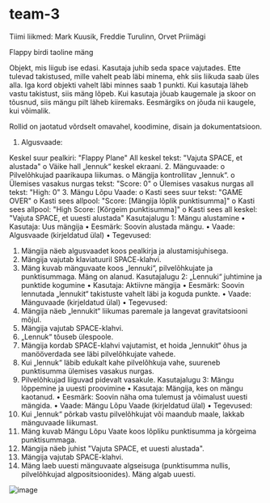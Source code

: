 # team-3
Tiimi liikmed: Mark Kuusik, Freddie Turulinn, Orvet Priimägi

Flappy birdi taoline mäng

Objekt, mis liigub ise edasi. Kasutaja juhib seda space vajutades. Ette tulevad takistused, mille vahelt peab läbi minema, ehk siis liikuda saab üles alla. Iga kord objekti vahelt läbi minnes saab 1 punkti. Kui kasutaja läheb vastu takistust, siis mäng lõpeb. Kui kasutaja jõuab kaugemale ja skoor on tõusnud, siis mängu pilt läheb kiiremaks. Eesmärgiks on jõuda nii kaugele, kui võimalik.

Rollid on jaotatud võrdselt omavahel, koodimine, disain ja dokumentatsioon.

1.	Algusvaade:

 Keskel suur pealkiri: "Flappy Plane"
All keskel tekst: "Vajuta SPACE, et alustada"
o	Väike hall „lennuk“ keskel ekraani.
2.	Mänguvaade:
o	Pilvelõhkujad paarikaupa liikumas.
o	Mängija kontrollitav „lennuk“.
o	Ülemises vasakus nurgas tekst: "Score: 0"
o	Ülemises vasakus nurgas all tekst: "High: 0"
3.	Mängu Lõpu Vaade:
o	Kasti sees suur tekst: "GAME OVER"
o	Kasti sees allpool: "Score: [Mängija lõplik punktisumma]"
o	Kasti sees allpool: "High Score: [Kõrgeim punktisumma]"
o	Kasti sees all keskel: "Vajuta SPACE, et uuesti alustada"
Kasutajalugu 1: Mängu alustamine
•	Kasutaja: Uus mängija
•	Eesmärk: Soovin alustada mängu.
•	Vaade: Algusvaade (kirjeldatud ülal)
•	Tegevused: 
1.	Mängija näeb algusvaadet koos pealkirja ja alustamisjuhisega.
2.	Mängija vajutab klaviatuuril SPACE-klahvi.
3.	Mäng kuvab mänguvaate koos „lennuki“, pilvelõhkujate ja punktisummaga. Mäng on alanud.
Kasutajalugu 2: „Lennuki“ juhtimine ja punktide kogumine
•	Kasutaja: Aktiivne mängija
•	Eesmärk: Soovin lennutada „lennukit“ takistuste vahelt läbi ja koguda punkte.
•	Vaade: Mänguvaade (kirjeldatud ülal)
•	Tegevused: 
1.	Mängija näeb „lennukit“ liikumas paremale ja langevat gravitatsiooni mõjul.
2.	Mängija vajutab SPACE-klahvi.
3.	„Lennuk“ tõuseb ülespoole.
4.	Mängija kordab SPACE-klahvi vajutamist, et hoida „lennukit“ õhus ja manööverdada see läbi pilvelõhkujate vahede.
5.	Kui „lennuk“ läbib edukalt kahe pilvelõhkuja vahe, suureneb punktisumma ülemises vasakus nurgas.
6.	Pilvelõhkujad liiguvad pidevalt vasakule.
Kasutajalugu 3: Mängu lõppemine ja uuesti proovimine
•	Kasutaja: Mängija, kes on mängu kaotanud.
•	Eesmärk: Soovin näha oma tulemust ja võimalust uuesti mängida.
•	Vaade: Mängu Lõpu Vaade (kirjeldatud ülal)
•	Tegevused: 
1.	Kui „lennuk“ põrkab vastu pilvelõhkujat või maandub maale, lakkab mänguvaade liikumast.
2.	Mäng kuvab Mängu Lõpu Vaate koos lõpliku punktisumma ja kõrgeima punktisummaga.
3.	Mängija näeb juhist "Vajuta SPACE, et uuesti alustada".
4.	Mängija vajutab SPACE-klahvi.
5.	Mäng laeb uuesti mänguvaate algseisuga (punktisumma nullis, pilvelõhkujad algpositsioonides). Mäng algab uuesti.

![image](https://github.com/user-attachments/assets/0fddd1ea-72df-49ee-aa6d-f5a083d8dba1)
